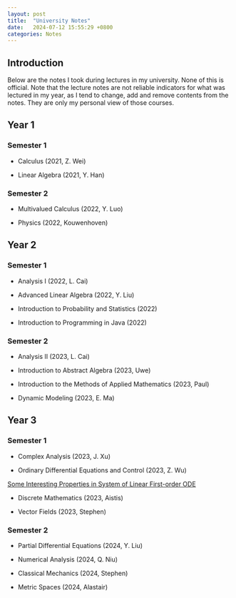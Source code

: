 ```yaml
---
layout: post
title:  "University Notes"
date:   2024-07-12 15:55:29 +0800
categories: Notes
---
```


## Introduction

Below are the notes I took during lectures in my university. None of this is official. Note that the lecture notes are not reliable indicators for what was lectured in my year, as I tend to change, add and remove contents from the notes. They are only my personal view of those courses.

## Year 1

### Semester 1

- Calculus (2021, Z. Wei)

- Linear Algebra (2021, Y. Han)

### Semester 2

- Multivalued Calculus (2022, Y. Luo)

- Physics (2022, Kouwenhoven)

## Year 2

### Semester 1

- Analysis I (2022, L. Cai)

- Advanced Linear Algebra (2022, Y. Liu)

- Introduction to Probability and Statistics (2022)

- Introduction to Programming in Java (2022)

### Semester 2

- Analysis II (2023, L. Cai)

- Introduction to Abstract Algebra (2023, Uwe)

- Introduction to the Methods of Applied Mathematics (2023, Paul)

- Dynamic Modeling (2023, E. Ma)

## Year 3

### Semester 1

- Complex Analysis (2023, J. Xu)

- Ordinary Differential Equations and Control (2023, Z. Wu)

[Some Interesting Properties in System of Linear First-order ODE](../../../../../source/ODE.pdf)

- Discrete Mathematics (2023, Aistis)

- Vector Fields (2023, Stephen)

### Semester 2

- Partial Differential Equations (2024, Y. Liu)

- Numerical Analysis (2024, Q. Niu)

- Classical Mechanics (2024, Stephen)

- Metric Spaces (2024, Alastair)